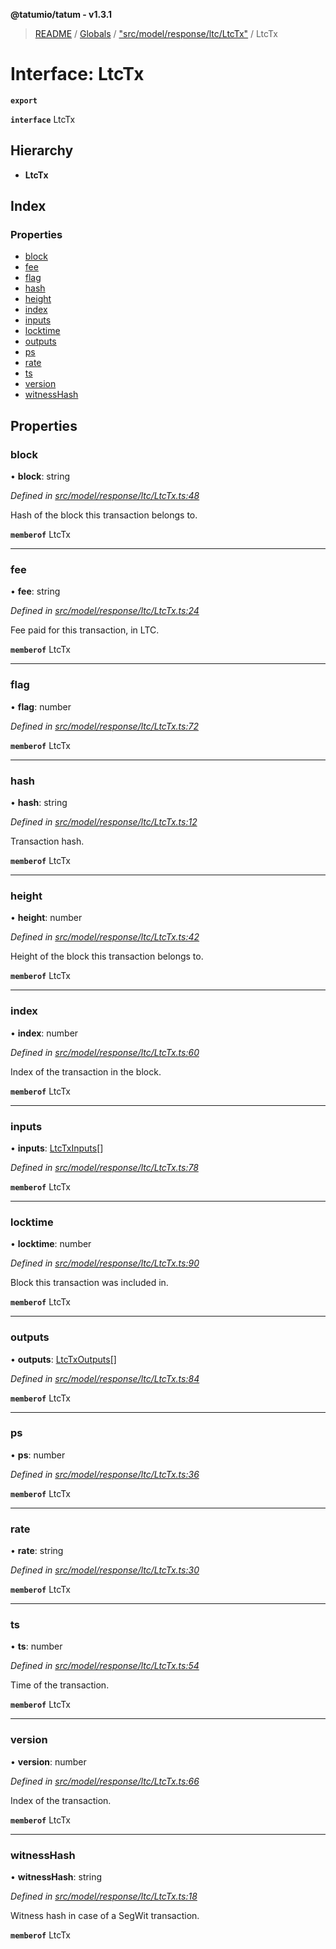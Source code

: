 **@tatumio/tatum - v1.3.1**

> [README](../README.md) / [Globals](../globals.md) / ["src/model/response/ltc/LtcTx"](../modules/_src_model_response_ltc_ltctx_.md) / LtcTx

# Interface: LtcTx

**`export`** 

**`interface`** LtcTx

## Hierarchy

* **LtcTx**

## Index

### Properties

* [block](_src_model_response_ltc_ltctx_.ltctx.md#block)
* [fee](_src_model_response_ltc_ltctx_.ltctx.md#fee)
* [flag](_src_model_response_ltc_ltctx_.ltctx.md#flag)
* [hash](_src_model_response_ltc_ltctx_.ltctx.md#hash)
* [height](_src_model_response_ltc_ltctx_.ltctx.md#height)
* [index](_src_model_response_ltc_ltctx_.ltctx.md#index)
* [inputs](_src_model_response_ltc_ltctx_.ltctx.md#inputs)
* [locktime](_src_model_response_ltc_ltctx_.ltctx.md#locktime)
* [outputs](_src_model_response_ltc_ltctx_.ltctx.md#outputs)
* [ps](_src_model_response_ltc_ltctx_.ltctx.md#ps)
* [rate](_src_model_response_ltc_ltctx_.ltctx.md#rate)
* [ts](_src_model_response_ltc_ltctx_.ltctx.md#ts)
* [version](_src_model_response_ltc_ltctx_.ltctx.md#version)
* [witnessHash](_src_model_response_ltc_ltctx_.ltctx.md#witnesshash)

## Properties

### block

•  **block**: string

*Defined in [src/model/response/ltc/LtcTx.ts:48](https://github.com/tatumio/tatum-js/blob/8f0f126/src/model/response/ltc/LtcTx.ts#L48)*

Hash of the block this transaction belongs to.

**`memberof`** LtcTx

___

### fee

•  **fee**: string

*Defined in [src/model/response/ltc/LtcTx.ts:24](https://github.com/tatumio/tatum-js/blob/8f0f126/src/model/response/ltc/LtcTx.ts#L24)*

Fee paid for this transaction, in LTC.

**`memberof`** LtcTx

___

### flag

•  **flag**: number

*Defined in [src/model/response/ltc/LtcTx.ts:72](https://github.com/tatumio/tatum-js/blob/8f0f126/src/model/response/ltc/LtcTx.ts#L72)*

**`memberof`** LtcTx

___

### hash

•  **hash**: string

*Defined in [src/model/response/ltc/LtcTx.ts:12](https://github.com/tatumio/tatum-js/blob/8f0f126/src/model/response/ltc/LtcTx.ts#L12)*

Transaction hash.

**`memberof`** LtcTx

___

### height

•  **height**: number

*Defined in [src/model/response/ltc/LtcTx.ts:42](https://github.com/tatumio/tatum-js/blob/8f0f126/src/model/response/ltc/LtcTx.ts#L42)*

Height of the block this transaction belongs to.

**`memberof`** LtcTx

___

### index

•  **index**: number

*Defined in [src/model/response/ltc/LtcTx.ts:60](https://github.com/tatumio/tatum-js/blob/8f0f126/src/model/response/ltc/LtcTx.ts#L60)*

Index of the transaction in the block.

**`memberof`** LtcTx

___

### inputs

•  **inputs**: [LtcTxInputs](_src_model_response_ltc_ltctx_.ltctxinputs.md)[]

*Defined in [src/model/response/ltc/LtcTx.ts:78](https://github.com/tatumio/tatum-js/blob/8f0f126/src/model/response/ltc/LtcTx.ts#L78)*

**`memberof`** LtcTx

___

### locktime

•  **locktime**: number

*Defined in [src/model/response/ltc/LtcTx.ts:90](https://github.com/tatumio/tatum-js/blob/8f0f126/src/model/response/ltc/LtcTx.ts#L90)*

Block this transaction was included in.

**`memberof`** LtcTx

___

### outputs

•  **outputs**: [LtcTxOutputs](_src_model_response_ltc_ltctx_.ltctxoutputs.md)[]

*Defined in [src/model/response/ltc/LtcTx.ts:84](https://github.com/tatumio/tatum-js/blob/8f0f126/src/model/response/ltc/LtcTx.ts#L84)*

**`memberof`** LtcTx

___

### ps

•  **ps**: number

*Defined in [src/model/response/ltc/LtcTx.ts:36](https://github.com/tatumio/tatum-js/blob/8f0f126/src/model/response/ltc/LtcTx.ts#L36)*

**`memberof`** LtcTx

___

### rate

•  **rate**: string

*Defined in [src/model/response/ltc/LtcTx.ts:30](https://github.com/tatumio/tatum-js/blob/8f0f126/src/model/response/ltc/LtcTx.ts#L30)*

**`memberof`** LtcTx

___

### ts

•  **ts**: number

*Defined in [src/model/response/ltc/LtcTx.ts:54](https://github.com/tatumio/tatum-js/blob/8f0f126/src/model/response/ltc/LtcTx.ts#L54)*

Time of the transaction.

**`memberof`** LtcTx

___

### version

•  **version**: number

*Defined in [src/model/response/ltc/LtcTx.ts:66](https://github.com/tatumio/tatum-js/blob/8f0f126/src/model/response/ltc/LtcTx.ts#L66)*

Index of the transaction.

**`memberof`** LtcTx

___

### witnessHash

•  **witnessHash**: string

*Defined in [src/model/response/ltc/LtcTx.ts:18](https://github.com/tatumio/tatum-js/blob/8f0f126/src/model/response/ltc/LtcTx.ts#L18)*

Witness hash in case of a SegWit transaction.

**`memberof`** LtcTx
